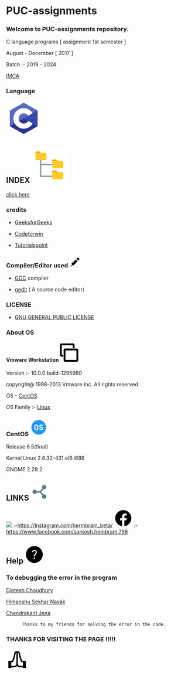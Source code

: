 # PUC-assignments

### Welcome to PUC-assignments repository.

C language programs [ assignment 1st semester ]

August - December [ 2017 ]

Batch :- 2019 - 2024

[IMCA](https://utkaluniversity.nic.in/)

### Language

 ![](https://github.com/HembramBeta777/clickable-icons-for-readmeFile/blob/master/icon_git/icons8-c-programming-96.png?raw=true)
 
## INDEX ![](https://github.com/HembramBeta777/clickable-icons-for-readmeFile/blob/master/icon_git/icons8-folder-tree-96.png?raw=true)

  [click here](https://github.com//HembramBeta777/PUC-assignments/blob/master/File__details.c/)
  
  
### credits

 + [GeeksforGeeks](https://www.geeksforgeeks.org/)
    
 + [Codeforwin](https://www.codeforwin.org/)
  
 + [Tutorialspoint](https://www.tutorialspoint.com/)
  
### Compiler/Editor used ![](https://github.com/HembramBeta777/clickable-icons-for-readmeFile/blob/master/icon_git/icons8-edit-30.png?raw=true)
 + [GCC](https://gcc.gnu.org/) compiler
 
 + [gedit](https://www.gedit.org/) ( A source code editor)
 
### LICENSE

 + [GNU GENERAL PUBLIC LICENSE](https://github.com/HembramBeta777/PUC-assignments/blob/master/LICENSE/)
  
### About OS
  #### Vmware Workstation ![](https://github.com/HembramBeta777/clickable-icons-for-readmeFile/blob/master/icon_git/icons8-virtual-machine-50.png?raw=true)
  
  Version :- 10.0.0 build-1295980
  
  copyright@ 1998-2013 Vmware.Inc. All rights reserved
  
  OS - [CentOS](https://www.centos.org/)
  
  OS Family :- [Linux](https://www.linux.org/)
  
### CentOS ![](https://github.com/HembramBeta777/clickable-icons-for-readmeFile/blob/master/icon_git/icons8-operating-system-48.png?raw=true)

 Release 6.5(final)
 
 Kernel Linux 2.6.32-431.el6.i686
 
 GNOME 2.28.2
 
## LINKS ![](https://github.com/HembramBeta777/clickable-icons-for-readmeFile/blob/master/icon_git/icons8-connect-48.png?raw=true)

![
](https://github.com/HembramBeta777/clickable-icons-for-readmeFile/blob/master/icon_git/icons8-instagram-40.png?raw=true) :-https://Instagram.com/hermbram_beta/ 
![](https://github.com/HembramBeta777/clickable-icons-for-readmeFile/blob/master/icon_git/icons8-facebook-50.png?raw=true) :- https://www.facebook.com/santosh.hembram.796

## Help ![](https://github.com/HembramBeta777/clickable-icons-for-readmeFile/blob/master/icon_git/icons8-help-50.png?raw=true)
### To debugging the error in the program

  [Diptesh Choudhury](https://www.facebook.com/diptesh.choudhory)
  
  [Himanshu Sekhar Nayak](https://github.com/Himanshu40)
  
  [Chandrakant Jena](https://github.com/Chandrakant100)
  
          Thanks to my friends for solving the error in the code.
 
 
 ### THANKS FOR VISITING THE PAGE !!!!!
 ![](https://github.com/HembramBeta777/clickable-icons-for-readmeFile/blob/master/icon_git/icons8-pray-60.png?raw=true)
   
